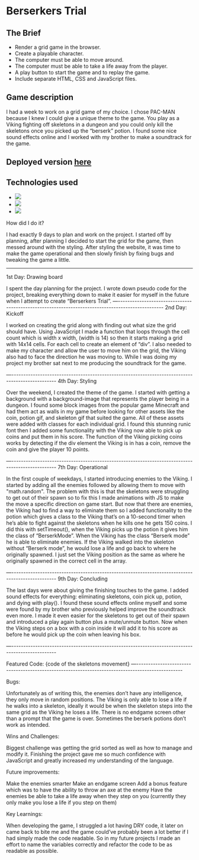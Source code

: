 # Berserkers Trial
<h2>The Brief</h2>
<ul>
  <li>Render a grid game in the browser.</li>
  <li>Create a playable character.</li>
  <li>The computer must be able to move around.</li>
  <li>The computer must be able to take a life away from the player.</li>
  <li>A play button to start the game and to replay the game.</li>
  <li>Include separate HTML, CSS and JavaScript files.</li>
</ul>
<h2>Game description</h2>

I had a week to work on a grid game of my choice. I chose PAC-MAN because I knew I could give a unique theme to the game. You play as a Viking fighting off skeletons in a dungeon and you could only kill the skeletons once you picked up the “berserk” potion. I found some nice sound effects online and I worked with my brother to make a soundtrack for the game.

<h2>Deployed version <a href="https://olys6.github.io/Berserkers-Trial/" target="_blank" rel="noreferrer">here</a></h2>


<h2>Technologies used</h2>
<ul>
  <li style="list-type: none;"><img src="https://i.imgur.com/BYUqdTS.png"></li>
  <li><img src="https://i.imgur.com/QlYh5mv.png"></li>
  <li><img src="https://i.imgur.com/AHjDRG3.png"></li>
</ul>

            
How did I do it?

I had exactly 9 days to plan and work on the project. I started off by planning, after planning I decided to start the grid for the game, then messed around with the styling. After styling the website, it was time to make the game operational and then slowly finish by fixing bugs and tweaking the game a little.

<hr />

1st Day: Drawing board

I spent the day planning for the project. I wrote down pseudo code for the project, breaking everything down to make it easier for myself in the future when I attempt to create “Berserkers Trial”.
—-------------------------------------------------------------------------------------------------
2nd Day:  Kickoff

I worked on creating the grid along with finding out what size the grid should have. Using JavaScript I made a function that loops through the cell count which is width x width, (width is 14) so then it starts making a grid with 14x14 cells. For each cell to create an element of “div”. I also needed to make my character and allow the user to move him on the grid, the Viking also had to face the direction he was moving to. While I was doing my project my brother sat next to me producing the soundtrack for the game.

—-------------------------------------------------------------------------------------------------
4th Day:       Styling

Over the weekend, I created the theme of the game. I started with getting a background with a background-image that represents the player being in a dungeon. I found some block images from the popular game Minecraft and had them act as walls in my game before looking for other assets like the coin, potion gif, and skeleton gif that suited the game. All of these assets were added with classes for each individual grid. I found this stunning runic font then I added some functionality with the Viking now able to pick up coins and put them in his score. The function of the Viking picking coins works by detecting if the div element the Viking is in has a coin, remove the coin and give the player 10 points.



—-------------------------------------------------------------------------------------------------
7th Day:  Operational

In the first couple of weekdays, I started introducing enemies to the Viking. I started by adding all the enemies followed by allowing them to move with "math.random". The problem with this is that the skeletons were struggling to get out of their spawn so to fix this I made animations with JS to make the move a specific direction on game start. But now that there are enemies, the Viking had to find a way to eliminate them so I added functionality to the potion which gives a class to the Viking that’s on a 10-second timer when he’s able to fight against the skeletons when he kills one he gets 150 coins. I did this with setTimeout(), when the Viking picks up the potion it gives him the class of “BerserkMode”. When the Viking has the class “Berserk mode” he is able to eliminate enemies. If the Viking walked into the skeleton without “Berserk mode”, he would lose a life and go back to where he originally spawned. I just set the Viking position as the same as where he originally spawned in the correct cell in the array.



—-------------------------------------------------------------------------------------------------
9th Day: Concluding

The last days were about giving the finishing touches to the game. I added sound effects for everything: eliminating skeletons, coin pick up, potion, and dying with play(). I found these sound effects online myself and some were found by my brother who previously helped improve the soundtrack even more. I made it even easier for the skeletons to get out of their spawn and introduced a play again button plus a mute/unmute button. Now when the Viking steps on a box with a coin inside it will add it to his score as before he would pick up the coin when leaving his box.

—-------------------------------------------------------------------------------------------------

Featured Code: {code of the skeletons movement}
—-------------------------------------------------------------------------------------------------

Bugs:

Unfortunately as of writing this, the enemies don’t have any intelligence, they only move in random positions.
The Viking is only able to lose a life if he walks into a skeleton, ideally it would be when the skeleton steps into the same grid as the Viking he loses a life.
There is no endgame screen other than a prompt that the game is over.
Sometimes the berserk potions don’t work as intended.

Wins and Challenges:

Biggest challenge was getting the grid sorted as well as how to manage and modify it. 
Finishing the project gave me so much confidence with JavaScript and greatly increased my understanding of the language.

Future improvements:

Make the enemies smarter
Make an endgame screen
Add a bonus feature which was to have the ability to throw an axe at the enemy
Have the enemies be able to take a life away when they step on you (currently they only make you lose a life if you step on them)

Key Learnings:

When developing the game, I struggled a lot having DRY code, it later on came back to bite me and the game could’ve probably been a lot better if I had simply made the code readable. So in my future projects I made an effort to name the variables correctly and refactor the code to be as readable as possible.



